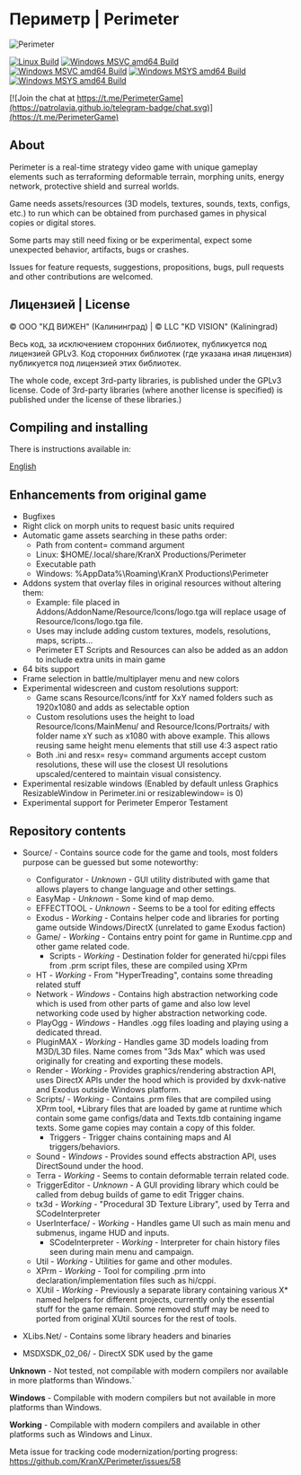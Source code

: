 # Периметр | Perimeter

![Perimeter](https://cdn.akamai.steamstatic.com/steam/apps/289440/header.jpg)

[![Linux Build](https://github.com/KranX/Perimeter/actions/workflows/linux_build.yml/badge.svg)](https://github.com/KranX/Perimeter/actions/workflows/linux_build.yml)
[![Windows MSVC amd64 Build](https://github.com/Kranx/Perimeter/actions/workflows/windows_msvc_x86_build.yml/badge.svg)](https://github.com/Kranx/Perimeter/actions/workflows/windows_msvc_x86_build.yml)
[![Windows MSVC amd64 Build](https://github.com/Kranx/Perimeter/actions/workflows/windows_msvc_amd64_build.yml/badge.svg)](https://github.com/Kranx/Perimeter/actions/workflows/windows_msvc_amd64_build.yml)
[![Windows MSYS amd64 Build](https://github.com/Kranx/Perimeter/actions/workflows/windows_msys_32_build.yml/badge.svg)](https://github.com/Kranx/Perimeter/actions/workflows/windows_msys_32_build.yml)
[![Windows MSYS amd64 Build](https://github.com/Kranx/Perimeter/actions/workflows/windows_msys_64_build.yml/badge.svg)](https://github.com/Kranx/Perimeter/actions/workflows/windows_msys_64_build.yml)

[![Join the chat at https://t.me/PerimeterGame](https://patrolavia.github.io/telegram-badge/chat.svg)](https://t.me/PerimeterGame)

## About

Perimeter is a real-time strategy video game with unique gameplay elements such as terraforming deformable terrain,
morphing units, energy network, protective shield and surreal worlds.

Game needs assets/resources (3D models, textures, sounds, texts, configs, etc.) to run which can be obtained from
purchased games in physical copies or digital stores.

Some parts may still need fixing or be experimental, expect some unexpected behavior, artifacts, bugs or crashes.

Issues for feature requests, suggestions, propositions, bugs, pull requests and other contributions are welcomed.

## Лицензией | License

© ООО "КД ВИЖЕН" (Калининград) | © LLC "KD VISION" (Kaliningrad)

Весь код, за исключением сторонних библиотек, публикуется под лицензией GPLv3.
Код сторонних библиотек (где указана иная лицензия) публикуется под лицензией этих библиотек.

The whole code, except 3rd-party libraries, is published under the GPLv3 license.
Code of 3rd-party libraries (where another license is specified) is published under the license of these libraries.)

## Compiling and installing

There is instructions available in:

[English](INSTALL.eng.md)

## Enhancements from original game

- Bugfixes
- Right click on morph units to request basic units required
- Automatic game assets searching in these paths order:
  - Path from content= command argument
  - Linux: $HOME/.local/share/KranX Productions/Perimeter
  - Executable path
  - Windows: %AppData%\\Roaming\\KranX Productions\\Perimeter
- Addons system that overlay files in original resources without altering them:
  - Example: file placed in Addons/AddonName/Resource/Icons/logo.tga will replace usage of
    Resource/Icons/logo.tga file.
  - Uses may include adding custom textures, models, resolutions, maps, scripts...
  - Perimeter ET Scripts and Resources can also be added as an addon to include extra units in main game
- 64 bits support
- Frame selection in battle/multiplayer menu and new colors
- Experimental widescreen and custom resolutions support:
  - Game scans Resource/Icons/intf for XxY named folders such as 1920x1080 and adds as selectable option
  - Custom resolutions uses the height to load Resource/Icons/MainMenu/ and Resource/Icons/Portraits/ 
    with folder name xY such as x1080 with above example. This allows reusing same height menu elements
    that still use 4:3 aspect ratio
  - Both .ini and resx= resy= command arguments accept custom resolutions, these will use
    the closest UI resolutions upscaled/centered to maintain visual consistency.
- Experimental resizable windows (Enabled by default unless Graphics ResizableWindow in Perimeter.ini or resizablewindow= is 0)
- Experimental support for Perimeter Emperor Testament

## Repository contents

* Source/ - Contains source code for the game and tools, most folders purpose can be guessed but some noteworthy:
  * Configurator - _Unknown_ - GUI utility distributed with game that allows players to change language and other settings.
  * EasyMap - _Unknown_ - Some kind of map demo.
  * EFFECTTOOL - _Unknown_ - Seems to be a tool for editing effects
  * Exodus - _Working_ - Contains helper code and libraries for porting game outside Windows/DirectX
    (unrelated to game Exodus faction)
  * Game/ - _Working_ - Contains entry point for game in Runtime.cpp and other game related code.
    * Scripts - _Working_ - Destination folder for generated hi/cppi files from .prm script files, these are
      compiled using XPrm
  * HT - _Working_ - From "HyperTreading", contains some threading related stuff
  * Network - _Windows_ - Contains high abstraction networking code which is used from other parts of game and 
    also low level networking code used by higher abstraction networking code.
  * PlayOgg - _Windows_ - Handles .ogg files loading and playing using a dedicated thread.
  * PluginMAX - _Working_ - Handles game 3D models loading from M3D/L3D files. Name comes from "3ds Max" which was used
    originally for creating and exporting these models.
  * Render - _Working_ - Provides graphics/rendering abstraction API, uses DirectX APIs under the hood which is provided
    by dxvk-native and Exodus outside Windows platform.
  * Scripts/ - _Working_ - Contains .prm files that are compiled using XPrm tool, *Library files that are loaded by game at runtime
    which contain some game configs/data and Texts.tdb containing ingame texts. Some game copies may contain a copy of this folder.
    * Triggers - Trigger chains containing maps and AI triggers/behaviors.
  * Sound - _Windows_ - Provides sound effects abstraction API, uses DirectSound under the hood.
  * Terra - _Working_ - Seems to contain deformable terrain related code.
  * TriggerEditor - _Unknown_ - A GUI providing library which could be called from debug builds of game to edit Trigger chains.
  * tx3d - _Working_ - "Procedural 3D Texture Library", used by Terra and SCodeInterpreter
  * UserInterface/ - _Working_ - Handles game UI such as main menu and submenus, ingame HUD and inputs. 
    * SCodeInterpreter - _Working_ - Interpreter for chain history files seen during main menu and campaign.
  * Util - _Working_ - Utilities for game and other modules.
  * XPrm - _Working_ - Tool for compiling .prm into declaration/implementation files such as hi/cppi.
  * XUtil - _Working_ - Previously a separate library containing various X* named helpers for different projects,
    currently only the essential stuff for the game remain. Some removed stuff may be need to ported from original
    XUtil sources for the rest of tools.
  
* XLibs.Net/ - Contains some library headers and binaries
* MSDXSDK_02_06/ - DirectX SDK used by the game

**Unknown** - Not tested, not compilable with modern compilers nor available in more platforms than Windows.`

**Windows** - Compilable with modern compilers but not available in more platforms than Windows.

**Working** - Compilable with modern compilers and available in other platforms such as Windows and Linux.

Meta issue for tracking code modernization/porting progress: https://github.com/KranX/Perimeter/issues/58
